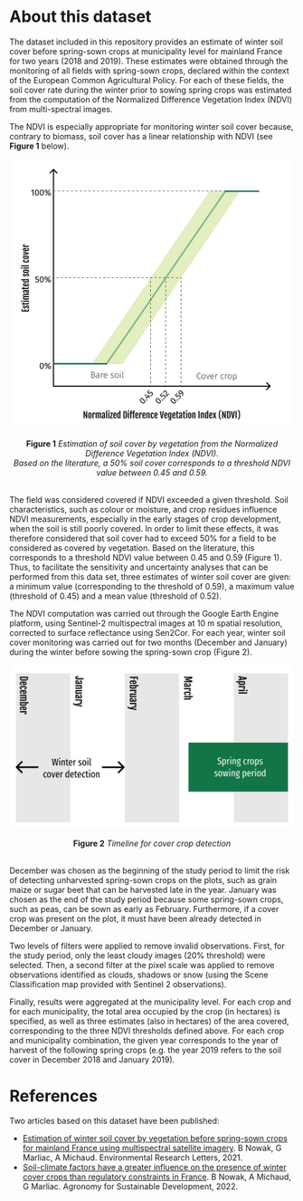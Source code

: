 # About this dataset

The dataset included in this repository provides an estimate of winter soil cover before spring-sown crops at municipality level for mainland France for two years (2018 and 2019). These estimates were obtained through the monitoring of all fields with spring-sown crops, declared within the context of the European Common Agricultural Policy. For each of these fields, the soil cover rate during the winter prior to sowing spring crops was estimated from the computation of the Normalized Difference Vegetation Index (NDVI) from multi-spectral images.

The NDVI is especially appropriate for monitoring winter soil cover because, contrary to biomass, soil cover has a linear relationship with NDVI (see **Figure 1** below). 
<p align="center" text-align="center">
<img src="https://github.com/BjnNowak/WinterSoilCover/blob/main/figures/Figure1.png" alt="Estimation of soil cover by vegetation from the Normalized Difference Vegetation Index (NDVI). Based on the literature, a 50% soil cover corresponds to a threshold NDVI value between 0.45 and 0.59." width="500"/>
</p>

<div align="center"><b>Figure 1</b> <i>Estimation of soil cover by vegetation from the Normalized Difference Vegetation Index (NDVI).<br>Based on the literature, a 50% soil cover corresponds to a threshold NDVI value between 0.45 and 0.59.</i>
</div>
<br>


The field was considered covered if NDVI exceeded a given threshold. Soil characteristics, such as colour or moisture, and crop residues influence NDVI measurements, especially in the early stages of crop development, when the soil is still poorly covered. In order to limit these effects, it was therefore considered that soil cover had to exceed 50% for a field to be considered as covered by vegetation. Based on the literature, this corresponds to a threshold NDVI value between 0.45 and 0.59 (Figure 1). Thus, to facilitate the sensitivity and uncertainty analyses that can be performed from this data set, three estimates of winter soil cover are given: a minimum value (corresponding to the threshold of 0.59), a maximum value (threshold of 0.45) and a mean value (threshold of 0.52).

The NDVI computation was carried out through the Google Earth Engine platform, using Sentinel-2 multispectral images at 10 m spatial resolution, corrected to surface reflectance using Sen2Cor. For each year, winter soil cover monitoring was carried out for two months (December and January) during the winter before sowing the spring-sown crop (Figure 2). 

<p align="center">
<img src="https://github.com/BjnNowak/WinterSoilCover/blob/main/figures/Figure2.png" alt="Figure 2 Timeline for cover crop detection" width="500"/>
</p>
  
<div align="center"><b>Figure 2</b> <i>Timeline for cover crop detection</i>
</div>
<br>
  
  
December was chosen as the beginning of the study period to limit the risk of detecting unharvested spring-sown crops on the plots, such as grain maize or sugar beet that can be harvested late in the year. January was chosen as the end of the study period because some spring-sown crops, such as peas, can be sown as early as February. Furthermore, if a cover crop was present on the plot, it must have been already detected in December or January.

Two levels of filters were applied to remove invalid observations. First, for the study period, only the least cloudy images (20% threshold) were selected. Then, a second filter at the pixel scale was applied to remove observations identified as clouds, shadows or snow (using the Scene Classification map provided with Sentinel 2 observations).

Finally, results were aggregated at the municipality level. For each crop and for each municipality, the total area occupied by the crop (in hectares) is specified, as well as three estimates (also in hectares) of the area covered, corresponding to the three NDVI thresholds defined above. For each crop and municipality combination, the given year corresponds to the year of harvest of the following spring crops (e.g. the year 2019 refers to the soil cover in December 2018 and January 2019).

# References 
Two articles based on this dataset have been published: 
- [Estimation of winter soil cover by vegetation before spring-sown crops for mainland France using multispectral satellite imagery](https://iopscience.iop.org/article/10.1088/1748-9326/ac007c/meta). B Nowak, G Marliac, A Michaud. Environmental Research Letters, 2021.
- [Soil-climate factors have a greater influence on the presence of winter cover crops than regulatory constraints in France](https://link.springer.com/article/10.1007/s13593-022-00770-y). B Nowak, A Michaud, G Marliac. Agronomy for Sustainable Development, 2022.

